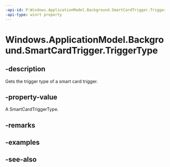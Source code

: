 ----api-id: P:Windows.ApplicationModel.Background.SmartCardTrigger.TriggerType
-api-type: winrt property
---<!-- Property syntaxpublic Windows.Devices.SmartCards.SmartCardTriggerType TriggerType { get; }--># Windows.ApplicationModel.Background.SmartCardTrigger.TriggerType## -descriptionGets the trigger type of a smart card trigger.## -property-valueA SmartCardTriggerType.## -remarks## -examples## -see-also